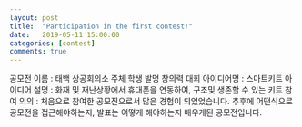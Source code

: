 ```yaml
---
layout: post
title:  "Participation in the first contest!"
date:   2019-05-11 15:00:00
categories: [contest]
comments: true
---
```

공모전 이름 : 태백 상공회의소 주체 학생 발명 창의력 대회
아이디어명 : 스마트키트
아이디어 설명 : 화재 및 재난상황에서 휴대폰을 연동하여, 구조및 생존할 수 있는 키트
참여 의의 : 처음으로 참여한 공모전으로서 많은 경험이 되었었습니다. 추후에 어떤식으로 공모전을 접근해야하는지, 발표는 어떻게 해야하는지 배우게된 공모전입니다.